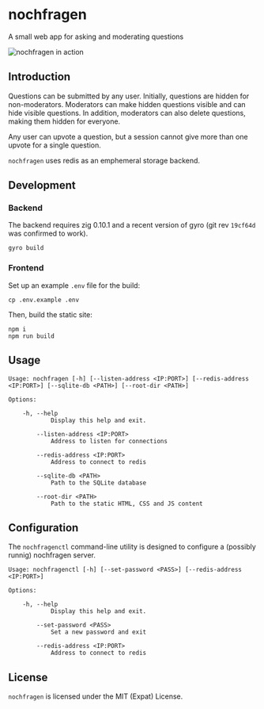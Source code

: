 # nochfragen

A small web app for asking and moderating questions

![nochfragen in action](images/screenshot.png)

## Introduction

Questions can be submitted by any user. Initially, questions are
hidden for non-moderators. Moderators can make hidden questions
visible and can hide visible questions. In addition, moderators can
also delete questions, making them hidden for everyone.

Any user can upvote a question, but a session cannot give more than
one upvote for a single question.

`nochfragen` uses redis as an emphemeral storage backend.

## Development

### Backend

The backend requires zig 0.10.1 and a recent version of gyro (git rev
`19cf64d` was confirmed to work).

```
gyro build
```

### Frontend

Set up an example `.env` file for the build:

```
cp .env.example .env
```

Then, build the static site:

```
npm i
npm run build
```

## Usage

```
Usage: nochfragen [-h] [--listen-address <IP:PORT>] [--redis-address <IP:PORT>] [--sqlite-db <PATH>] [--root-dir <PATH>]

Options:

    -h, --help
            Display this help and exit.

        --listen-address <IP:PORT>
            Address to listen for connections

        --redis-address <IP:PORT>
            Address to connect to redis

        --sqlite-db <PATH>
            Path to the SQLite database

        --root-dir <PATH>
            Path to the static HTML, CSS and JS content

```

## Configuration

The `nochfragenctl` command-line utility is designed to configure a
(possibly runnig) nochfragen server.

```
Usage: nochfragenctl [-h] [--set-password <PASS>] [--redis-address <IP:PORT>]

Options:

    -h, --help
            Display this help and exit.

        --set-password <PASS>
            Set a new password and exit

        --redis-address <IP:PORT>
            Address to connect to redis

```

## License

`nochfragen` is licensed under the MIT (Expat) License.
